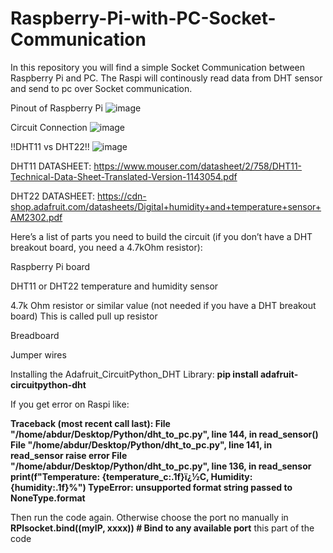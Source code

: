 # Raspberry-Pi-with-PC-Socket-Communication
In this repository you will find a simple Socket Communication between Raspberry Pi and PC. The Raspi will continously read data from DHT sensor and send to pc over Socket communication.

Pinout of Raspberry Pi
![image](https://github.com/rahmandip/Raspberry-Pi-with-PC-Socket-Communication/assets/99471302/c0db7a53-76fd-4781-ad0b-914ca86c9ee8)

Circuit Connection
![image](https://github.com/rahmandip/Raspberry-Pi-with-PC-Socket-Communication/assets/99471302/9d08373b-bf49-4026-a5ae-3949259ec479)

!!DHT11 vs DHT22!!
![image](https://github.com/rahmandip/Raspberry-Pi-with-PC-Socket-Communication/assets/99471302/14866d0d-01dc-4379-a201-7bffd1544472)

DHT11 DATASHEET: https://www.mouser.com/datasheet/2/758/DHT11-Technical-Data-Sheet-Translated-Version-1143054.pdf

DHT22 DATASHEET: https://cdn-shop.adafruit.com/datasheets/Digital+humidity+and+temperature+sensor+AM2302.pdf

Here’s a list of parts you need to build the circuit (if you don’t have a DHT breakout board, you need a 4.7kOhm resistor):

Raspberry Pi board 

DHT11 or DHT22 temperature and humidity sensor

4.7k Ohm resistor or similar value (not needed if you have a DHT breakout board) This is called pull up resistor

Breadboard

Jumper wires

Installing the Adafruit_CircuitPython_DHT Library:
**pip install adafruit-circuitpython-dht**

If you get error on Raspi like:

**Traceback (most recent call last):
  File "/home/abdur/Desktop/Python/dht_to_pc.py", line 144, in <module>
    read_sensor()
  File "/home/abdur/Desktop/Python/dht_to_pc.py", line 141, in read_sensor
    raise error
  File "/home/abdur/Desktop/Python/dht_to_pc.py", line 136, in read_sensor
    print(f"Temperature: {temperature_c:.1f}ï¿½C, Humidity: {humidity:.1f}%")
TypeError: unsupported format string passed to NoneType.__format__**

Then run the code again.
Otherwise choose the port no manually in **RPIsocket.bind((myIP, xxxx))  # Bind to any available port** this part of the code
